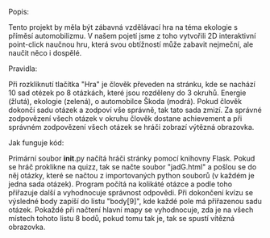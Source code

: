 Popis:

Tento projekt by měla být zábavná vzdělávací hra na téma ekologie s příměsí automobilizmu. V našem pojetí jsme z toho vytvořili 2D interaktivní point-click naučnou hru,
která svou obtížností může zabavit nejmeční, ale naučit něco i dospělé.

Pravidla:

Při rozkliknutí tlačítka "Hra" je člověk převeden na stránku, kde se nachází 10 sad otézek po 8 otázkách, které jsou rozděleny do 3 okruhů. 
Energie (žlutá), ekologie (zelená), o automobilce Škoda (modrá). Pokud člověk dokončí sadu otázek a zodpoví vše správně, tak tato sada zmizí. 
Za správné zodpovězení všech otázek v okruhu člověk dostane achievement a při správném zodpovězení všech otázek se hráči zobrazí výtězná obrazovka.

Jak funguje kód:

Primární soubor __init__.py načítá hráči stránky pomocí knihovny Flask. Pokud se hráč proklikne na quizz, tak se načte soubor "jadG.html" a pošlou se do něj otázky, které se načtou z importovaných python souborů (v každém je jedna sada otázek). Program počítá na kolikáté otázce a podle toho přiřazuje další a vyhodnocuje správnost odpovědi. Při dokončení kvízu se výsledné body zapíší do listu "body[9]", kde každé pole má přiřazenou sadu otázek. Pokaždé při načtení hlavní mapy se vyhodnocuje, zda je na všech místech tohoto listu 8 bodů, pokud tomu tak je, tak se spustí vítězná obrazovka.
